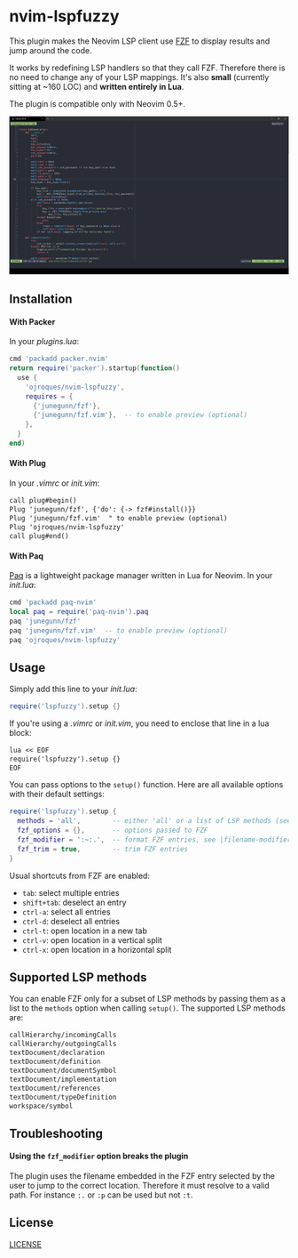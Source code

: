 # nvim-lspfuzzy

This plugin makes the Neovim LSP client use
[FZF](https://github.com/junegunn/fzf) to display results and jump around
the code.

It works by redefining LSP handlers so that they call FZF. Therefore
there is no need to change any of your LSP mappings. It's also **small**
(currently sitting at ~160 LOC) and **written entirely in Lua**.

The plugin is compatible only with Neovim 0.5+.

![demo](./demo.gif)

## Installation

#### With Packer
In your *plugins.lua*:
```lua
cmd 'packadd packer.nvim'
return require('packer').startup(function()
  use {
    'ojroques/nvim-lspfuzzy',
    requires = {
      {'junegunn/fzf'},
      {'junegunn/fzf.vim'},  -- to enable preview (optional)
    },
  }
end)
```

#### With Plug
In your *.vimrc* or *init.vim*:
```vim
call plug#begin()
Plug 'junegunn/fzf', {'do': {-> fzf#install()}}
Plug 'junegunn/fzf.vim'  " to enable preview (optional)
Plug 'ojroques/nvim-lspfuzzy'
call plug#end()
```

#### With Paq
[Paq](https://github.com/savq/paq-nvim) is a lightweight package manager
written in Lua for Neovim. In your *init.lua*:
```lua
cmd 'packadd paq-nvim'
local paq = require('paq-nvim').paq
paq 'junegunn/fzf'
paq 'junegunn/fzf.vim'  -- to enable preview (optional)
paq 'ojroques/nvim-lspfuzzy'
```

## Usage
Simply add this line to your *init.lua*:
```lua
require('lspfuzzy').setup {}
```

If you're using a *.vimrc* or *init.vim*, you need to enclose that line in a
lua block:
```vim
lua << EOF
require('lspfuzzy').setup {}
EOF
```

You can pass options to the `setup()` function. Here are all available options
with their default settings:
```lua
require('lspfuzzy').setup {
  methods = 'all',        -- either 'all' or a list of LSP methods (see below)
  fzf_options = {},       -- options passed to FZF
  fzf_modifier = ':~:.',  -- format FZF entries, see |filename-modifiers|
  fzf_trim = true,        -- trim FZF entries
}
```

Usual shortcuts from FZF are enabled:
* `tab`: select multiple entries
* `shift+tab`: deselect an entry
* `ctrl-a`: select all entries
* `ctrl-d`: deselect all entries
* `ctrl-t`: open location in a new tab
* `ctrl-v`: open location in a vertical split
* `ctrl-x`: open location in a horizontal split

## Supported LSP methods
You can enable FZF only for a subset of LSP methods by passing them as a list
to the `methods` option when calling `setup()`. The supported LSP methods are:
```
callHierarchy/incomingCalls
callHierarchy/outgoingCalls
textDocument/declaration
textDocument/definition
textDocument/documentSymbol
textDocument/implementation
textDocument/references
textDocument/typeDefinition
workspace/symbol
```

## Troubleshooting

#### Using the `fzf_modifier` option breaks the plugin
The plugin uses the filename embedded in the FZF entry selected by the user
to jump to the correct location. Therefore it must resolve to a valid path.
For instance `:.` or `:p` can be used but not `:t`.

## License
[LICENSE](./LICENSE)
